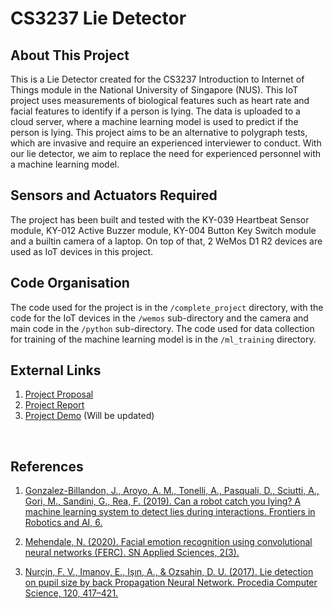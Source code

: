 # CS3237 Lie Detector

## About This Project
This is a Lie Detector created for the CS3237 Introduction to Internet of Things module in the National University of Singapore (NUS). This IoT project uses measurements of biological features such as heart rate and facial features to identify if a person is lying. The data is uploaded to a cloud server, where a machine learning model is used to predict if the person is lying. This project aims to be an alternative to polygraph tests, which are invasive and require an experienced interviewer to conduct. With our lie detector, we aim to replace the need for experienced personnel with a machine learning model.

## Sensors and Actuators Required
The project has been built and tested with the KY-039 Heartbeat Sensor module, KY-012 Active Buzzer module, KY-004 Button Key Switch module and a builtin camera of a laptop. On top of that, 2 WeMos D1 R2 devices are used as IoT devices in this project. 

## Code Organisation
The code used for the project is in the `/complete_project` directory, with the code for the IoT devices in the `/wemos` sub-directory and the camera and main code in the `/python` sub-directory. The code used for data collection for training of the machine learning model is in the `/ml_training` directory.

## External Links
1. [Project Proposal](https://docs.google.com/document/d/1GnE9zQQFZGiXMbUGtiYWFBUu-CAOxkHn/edit?usp=sharing&ouid=109384428354644706956&rtpof=true&sd=true)
2. [Project Report](https://docs.google.com/document/d/19EIODqlSxa6WgW19Ab_0fNh2WY51sCD-WKREVFHCPhA/edit?usp=sharing)
3. [Project Demo]() (Will be updated)

<br>

## References
1. [Gonzalez-Billandon, J., Aroyo, A. M., Tonelli, A., Pasquali, D., Sciutti, A., Gori, M., Sandini, G., Rea, F. (2019). Can a robot catch you lying? A machine learning system to detect lies during interactions. Frontiers in Robotics and AI, 6.](https://doi.org/10.3389/frobt.2019.00064)

2. [Mehendale, N. (2020). Facial emotion recognition using convolutional neural networks (FERC). SN Applied Sciences, 2(3).](https://doi.org/10.1007/s42452-020-2234-1)

3. [Nurçin, F. V., Imanov, E., Işın, A., & Ozsahin, D. U. (2017). Lie detection on pupil size by back Propagation Neural Network. Procedia Computer Science, 120, 417–421.](https://doi.org/10.1016/j.procs.2017.11.258)